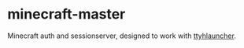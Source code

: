minecraft-master
================
Minecraft auth and sessionserver, designed to work with [ttyhlauncher](https://github.com/figec/ttyhlauncher).
